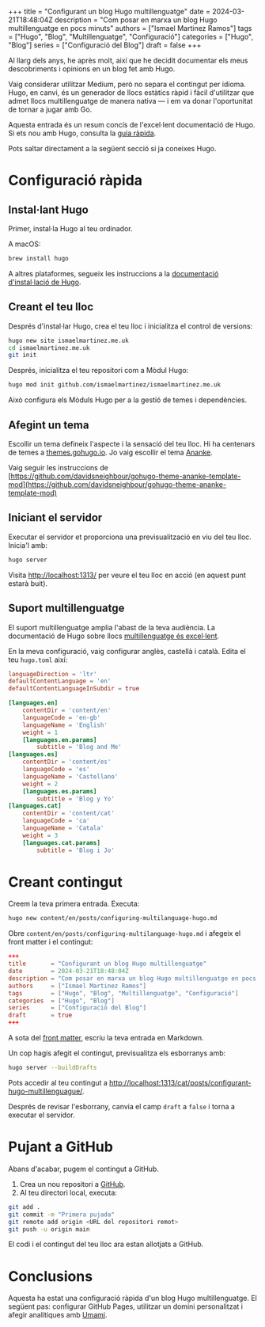 +++
title       = "Configurant un blog Hugo multillenguatge"
date        = 2024-03-21T18:48:04Z
description = "Com posar en marxa un blog Hugo multillenguatge en pocs minuts"
authors     = ["Ismael Martinez Ramos"]
tags        = ["Hugo", "Blog", "Multillenguatge", "Configuració"]
categories  = ["Hugo", "Blog"]
series      = ["Configuració del Blog"]
draft       = false
+++

Al llarg dels anys, he après molt, així que he decidit documentar els meus descobriments i opinions en un blog fet amb Hugo.

Vaig considerar utilitzar Medium, però no separa el contingut per idioma. Hugo, en canvi, és un generador de llocs estàtics ràpid i fàcil d'utilitzar que admet llocs multillenguatge de manera nativa — i em va donar l'oportunitat de tornar a jugar amb Go.

Aquesta entrada és un resum concís de l'excel·lent documentació de Hugo. Si ets nou amb Hugo, consulta la [guia ràpida](https://gohugo.io/getting-started/quick-start/).

Pots saltar directament a la següent secció si ja coneixes Hugo.

# Configuració ràpida

## Instal·lant Hugo

Primer, instal·la Hugo al teu ordinador.

A macOS:

```sh
brew install hugo
```

A altres plataformes, segueix les instruccions a la [documentació d'instal·lació de Hugo](https://gohugo.io/getting-started/installing/).

## Creant el teu lloc

Després d'instal·lar Hugo, crea el teu lloc i inicialitza el control de versions:

```sh
hugo new site ismaelmartinez.me.uk
cd ismaelmartinez.me.uk
git init
```

Després, inicialitza el teu repositori com a Mòdul Hugo:

```sh
hugo mod init github.com/ismaelmartinez/ismaelmartinez.me.uk
```

Això configura els Mòduls Hugo per a la gestió de temes i dependències.

## Afegint un tema

Escollir un tema defineix l'aspecte i la sensació del teu lloc. Hi ha centenars de temes a [themes.gohugo.io](https://themes.gohugo.io). Jo vaig escollir el tema [Ananke](https://themes.gohugo.io/themes/gohugo-theme-ananke/).

Vaig seguir les instruccions de [https://github.com/davidsneighbour/gohugo-theme-ananke-template-mod](https://github.com/davidsneighbour/gohugo-theme-ananke-template-mod)

## Iniciant el servidor

Executar el servidor et proporciona una previsualització en viu del teu lloc. Inicia'l amb:

```sh
hugo server
```

Visita <http://localhost:1313/> per veure el teu lloc en acció (en aquest punt estarà buit).

## Suport multillenguatge

El suport multillenguatge amplia l'abast de la teva audiència. La documentació de Hugo sobre llocs [multillenguatge és excel·lent](https://gohugo.io/content-management/multilingual/).

En la meva configuració, vaig configurar anglès, castellà i català. Edita el teu `hugo.toml` així:

```toml
languageDirection = 'ltr'
defaultContentLanguage = 'en'
defaultContentLanguageInSubdir = true

[languages.en]
    contentDir = 'content/en'
    languageCode = 'en-gb'
    languageName = 'English'
    weight = 1    
    [languages.en.params]
        subtitle = 'Blog and Me'
[languages.es]
    contentDir = 'content/es'
    languageCode = 'es'
    languageName = 'Castellano'
    weight = 2
    [languages.es.params]
        subtitle = 'Blog y Yo'
[languages.cat]
    contentDir = 'content/cat'
    languageCode = 'ca'
    languageName = 'Catala'
    weight = 3
    [languages.cat.params]
        subtitle = 'Blog i Jo'
```

# Creant contingut

Creem la teva primera entrada. Executa:

```sh
hugo new content/en/posts/configuring-multilanguage-hugo.md
```

Obre `content/en/posts/configuring-multilanguage-hugo.md` i afegeix el front matter i el contingut:

```toml
+++
title       = "Configurant un blog Hugo multillenguatge"
date        = 2024-03-21T18:48:04Z
description = "Com posar en marxa un blog Hugo multillenguatge en pocs minuts"
authors     = ["Ismael Martinez Ramos"]
tags        = ["Hugo", "Blog", "Multillenguatge", "Configuració"]
categories  = ["Hugo", "Blog"]
series      = ["Configuració del Blog"]
draft       = true
+++
```

A sota del [front matter](https://gohugo.io/content-management/front-matter/), escriu la teva entrada en Markdown.

Un cop hagis afegit el contingut, previsualitza els esborranys amb:

```sh
hugo server --buildDrafts
```

Pots accedir al teu contingut a [http://localhost:1313/cat/posts/configurant-hugo-multillenguague/](http://localhost:1313/cat/posts/configurant-hugo-multillenguague/).

Després de revisar l'esborrany, canvia el camp `draft` a `false` i torna a executar el servidor.

# Pujant a GitHub

Abans d'acabar, pugem el contingut a GitHub.

1. Crea un nou repositori a [GitHub](https://github.com/new).
2. Al teu directori local, executa:

```sh
git add .
git commit -m "Primera pujada"
git remote add origin <URL del repositori remot>
git push -u origin main
```

El codi i el contingut del teu lloc ara estan allotjats a GitHub.

# Conclusions

Aquesta ha estat una configuració ràpida d'un blog Hugo multillenguatge. El següent pas: configurar GitHub Pages, utilitzar un domini personalitzat i afegir analítiques amb [Umami](https://umami.is/).
